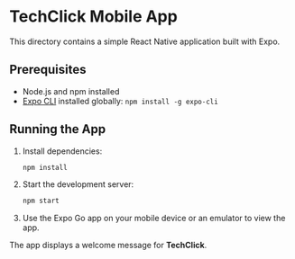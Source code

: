 # TechClick Mobile App

This directory contains a simple React Native application built with Expo.

## Prerequisites
- Node.js and npm installed
- [Expo CLI](https://docs.expo.dev/workflow/expo-cli/) installed globally: `npm install -g expo-cli`

## Running the App
1. Install dependencies:
   ```bash
   npm install
   ```
2. Start the development server:
   ```bash
   npm start
   ```
3. Use the Expo Go app on your mobile device or an emulator to view the app.

The app displays a welcome message for **TechClick**.
